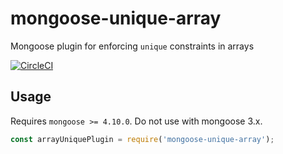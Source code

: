 # mongoose-unique-array

Mongoose plugin for enforcing `unique` constraints in arrays

[![CircleCI](https://circleci.com/gh/vkarpov15/mongoose-unique-array/tree/master.svg?style=svg)](https://circleci.com/gh/vkarpov15/mongoose-unique-array/tree/master)

## Usage

Requires `mongoose >= 4.10.0`. Do not use with mongoose 3.x.

```javascript
const arrayUniquePlugin = require('mongoose-unique-array');
```
